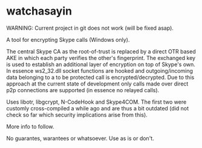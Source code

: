 watchasayin
===========

WARNING: Current project in git does not work (will be fixed asap).

A tool for encrypting Skype calls (Windows only).

The central Skype CA as the root-of-trust is replaced by a direct OTR based AKE in which each party verifies the other's fingerprint.
The exchanged key is used to establish an additional layer of encryption on top of Skype's own. In essence ws2_32.dll socket functions are hooked and outgoing/incoming data belonging to a to be protected call is encrypted/decrypted.
Due to this approach at the current state of development only calls made over direct p2p connections are supported (in essence no relayed calls).

Uses libotr, libgcrypt, N-CodeHook and Skype4COM. The first two were customly cross-compiled a while ago and are thus a bit outdated (did not check so far which security implications arise from this).

More info to follow.

No guarantes, warantees or whatsoever. Use as is or don't.
